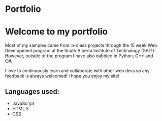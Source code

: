 # Portfolio
<h1> Welcome to my portfolio </h1>
<p> Most of my samples came from in-class projects through the 15 week Web Development program at the South
  Alberta Institute of Technology (SAIT). However, outside of the program I have also dabbled in Python,
  C++ and C#.</p>
<p>I love to continuously learn and collaborate with other web devs so any feedback is always welcomed! I hope you enjoy my
site!</p>

<h2> Languages used: </h2>
<ul>
  <li> JavaScript </li>
  <li> HTML 5 </li>
  <li> CSS </li>
  
